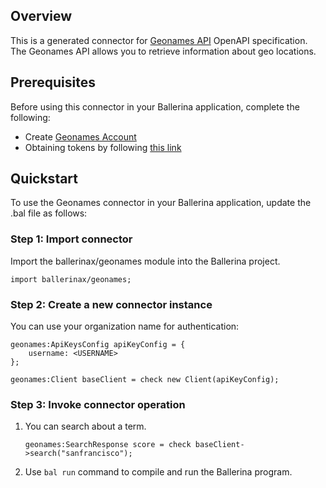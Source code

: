 ## Overview

This is a generated connector for [Geonames API](https://www.geonames.org/export/JSON-webservices.html) OpenAPI specification.
The Geonames API allows you to retrieve information about geo locations.

## Prerequisites
Before using this connector in your Ballerina application, complete the following:
* Create [Geonames Account](https://www.geonames.org/export/JSON-webservices.html)
* Obtaining tokens by following [this link](https://www.geonames.org/export/web-services.html) 

## Quickstart

To use the Geonames connector in your Ballerina application, update the .bal file as follows:

### Step 1: Import connector
Import the ballerinax/geonames module into the Ballerina project.
```ballerina
import ballerinax/geonames;
```
### Step 2: Create a new connector instance
You can use your organization name for authentication:
```ballerina
geonames:ApiKeysConfig apiKeyConfig = {
    username: <USERNAME>
};

geonames:Client baseClient = check new Client(apiKeyConfig);
```
### Step 3: Invoke connector operation
1. You can search about a term.
    ```ballerina
    geonames:SearchResponse score = check baseClient->search("sanfrancisco");
    ```
2. Use `bal run` command to compile and run the Ballerina program. 
